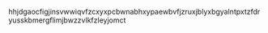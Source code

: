 hhjdgaocfigjinsvwwiqvfzcxyxpcbwnabhxypaewbvfjzruxjblyxbgyalntpxtzfdryusskbmergflimjbwzzvlkfzleyjomct